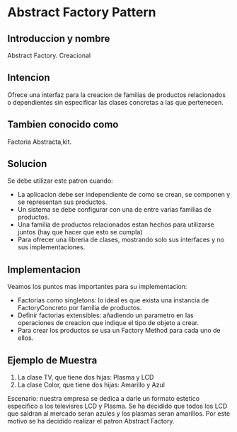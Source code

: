 # Abstract Factory Pattern

## Introduccion y nombre
Abstract Factory. Creacional

## Intencion
Ofrece una interfaz para la creacion de familias de productos relacionados o dependientes sin especificar las clases concretas a las que pertenecen.

## Tambien conocido como
Factoria Abstracta,kit.

## Solucion
Se debe utilizar este patron cuando:

- La aplicacion debe ser independiente de como se crean, se componen y se representan sus productos.
- Un sistema se debe configurar con una de entre varias familias de productos.
- Una familia de productos relacionados estan hechos para utilizarse juntos (hay que hacer que esto se cumpla)
- Para ofrecer una libreria de clases, mostrando solo sus interfaces y no sus implementaciones.

## Implementacion

Veamos los puntos mas importantes para su implementacion:

- Factorias como singletons: lo ideal es que exista una instancia de FactoryConcreto por familia de productos.
- Definir factorias extensibles: añadiendo un parametro en las operaciones de creacion que indique el tipo de objeto a crear.
- Para crear los productos se usa un Factory Method para cada uno de ellos.
## Ejemplo de Muestra

1. La clase TV, que tiene dos hijas: Plasma y LCD
2. La clase Color, que tiene dos hijas: Amarillo y Azul

Escenario: nuestra empresa se dedica a darle un formato estetico especifico a los televisres LCD y Plasma. Se ha decidido que todos los LCD que saldran al mercado seran azules y los plasmas seran amarillos. Por este motivo se ha decidido realizar el patron Abstract Factory. 